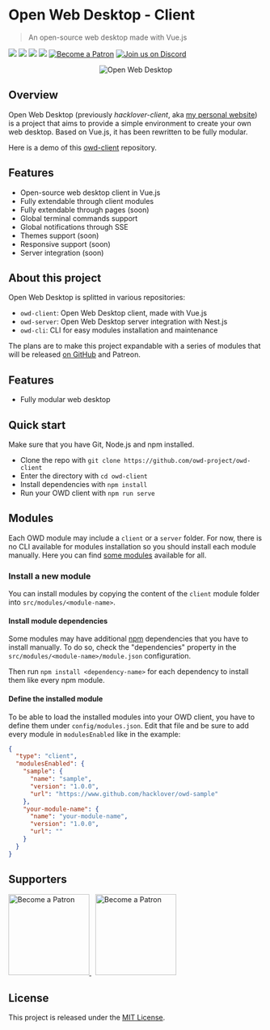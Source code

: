 # Open Web Desktop - Client

> An open-source web desktop made with Vue.js

<p>
    <a href="https://github.com/owdproject/owd-client/blob/master/LICENSE"><img src="https://img.shields.io/badge/license-MIT-green.svg" /></a>
    <a href="https://github.com/vuejs/vue"><img src="https://img.shields.io/badge/Vue.js-v2.6-4FC08D?logo=vue.js" /></a>
    <a href="https://github.com/owdproject/owd-client"><img src="https://img.shields.io/badge/owd-client-3A9CB6" /></a>
    <a href="https://github.com/topics/owd-modules"><img src="https://img.shields.io/badge/owd-modules-888" /></a>
    <a href="https://hacklover.net/patreon"><img src="https://img.shields.io/badge/become-a%20patron-orange" alt="Become a Patron" /></a>
    <a href="https://hacklover.net/discord"><img src="https://img.shields.io/discord/520023979595923476.svg?label=&logo=discord&logoColor=ffffff&color=7389D8&labelColor=6A7EC2" alt="Join us on Discord" /></a>
</p>

<p align="center">
    <img src="https://i.imgur.com/LDhn6km.png" alt="Open Web Desktop" />
</p>

## Overview
Open Web Desktop (previously *hacklover-client*, aka [my personal website](https://hacklover.net))
is a project that aims to provide a simple environment to create your own web desktop. Based on Vue.js, it has been rewritten to be fully modular.

Here is a demo of this [owd-client](https://owd-client.netlify.app) repository.


## Features
- Open-source web desktop client in Vue.js
- Fully extendable through client modules
- Fully extendable through pages (soon)
- Global terminal commands support
- Global notifications through SSE
- Themes support (soon)
- Responsive support (soon)
- Server integration (soon)

## About this project
Open Web Desktop is splitted in various repositories:
- `owd-client`: Open Web Desktop client, made with Vue.js
- `owd-server`: Open Web Desktop server integration with Nest.js
- `owd-cli`: CLI for easy modules installation and maintenance

The plans are to make this project expandable with a series of modules
that will be released [on GitHub](https://github.com/topics/owd-modules) and Patreon.


## Features
- Fully modular web desktop

## Quick start
Make sure that you have Git, Node.js and npm installed.

- Clone the repo with `git clone https://github.com/owd-project/owd-client`
- Enter the directory with `cd owd-client`
- Install dependencies with `npm install`
- Run your OWD client with `npm run serve`

## Modules
Each OWD module may include a `client` or a `server`
folder. For now, there is no CLI available for modules installation so you should install each module manually.
Here you can find [some modules](https://github.com/topics/owd-modules) available for all.

### Install a new module
You can install modules by copying the content of the `client` module folder into
`src/modules/<module-name>`.

#### Install module dependencies
Some modules may have additional [npm](https://www.npmjs.com) dependencies that you have to install manually.
To do so, check the "dependencies" property in the `src/modules/<module-name>/module.json` configuration.  

Then run `npm install <dependency-name>` for each dependency to install them like every npm module.

#### Define the installed module
To be able to load the installed modules into your OWD client, you have to define them under `config/modules.json`.
Edit that file and be sure to add every module in `modulesEnabled` like in the example:

```json
{
  "type": "client",
  "modulesEnabled": {
    "sample": {
      "name": "sample",
      "version": "1.0.0",
      "url": "https://www.github.com/hacklover/owd-sample"
    },
    "your-module-name": {
      "name": "your-module-name",
      "version": "1.0.0",
      "url": ""
    }
  }
}

```

## Supporters

<a href="https://www.patreon.com/hacklover">
    <img src="https://i.imgur.com/KODHUwR.png" width="160" alt="Become a Patron" />
</a>
&nbsp;
<a href="https://www.liberapay.com/hacklover">
    <img src="https://i.imgur.com/tGMNTUz.png" width="160" alt="Become a Patron" />
</a>

## License
This project is released under the [MIT License](LICENSE).